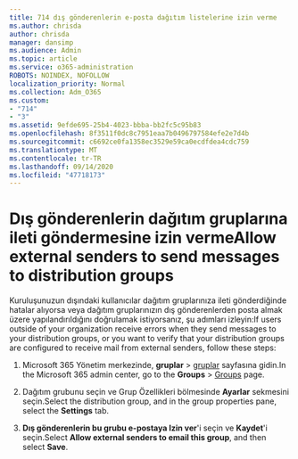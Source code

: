 ```yaml
---
title: 714 dış gönderenlerin e-posta dağıtım listelerine izin verme
ms.author: chrisda
author: chrisda
manager: dansimp
ms.audience: Admin
ms.topic: article
ms.service: o365-administration
ROBOTS: NOINDEX, NOFOLLOW
localization_priority: Normal
ms.collection: Adm_O365
ms.custom:
- "714"
- "3"
ms.assetid: 9efde695-25b4-4023-bbba-bb2fc5c95b83
ms.openlocfilehash: 8f3511f0dc8c7951eaa7b0496797584efe2e7d4b
ms.sourcegitcommit: c6692ce0fa1358ec3529e59ca0ecdfdea4cdc759
ms.translationtype: MT
ms.contentlocale: tr-TR
ms.lasthandoff: 09/14/2020
ms.locfileid: "47718173"
---
```

# <a name="allow-external-senders-to-send-messages-to-distribution-groups"></a><span data-ttu-id="1a24f-102">Dış gönderenlerin dağıtım gruplarına ileti göndermesine izin verme</span><span class="sxs-lookup"><span data-stu-id="1a24f-102">Allow external senders to send messages to distribution groups</span></span>

<span data-ttu-id="1a24f-103">Kuruluşunuzun dışındaki kullanıcılar dağıtım gruplarınıza ileti gönderdiğinde hatalar alıyorsa veya dağıtım gruplarınızın dış gönderenlerden posta almak üzere yapılandırıldığını doğrulamak istiyorsanız, şu adımları izleyin:</span><span class="sxs-lookup"><span data-stu-id="1a24f-103">If users outside of your organization receive errors when they send messages to your distribution groups, or you want to verify that your distribution groups are configured to receive mail from external senders, follow these steps:</span></span>

1. <span data-ttu-id="1a24f-104">Microsoft 365 Yönetim merkezinde, **gruplar**  >  [gruplar](https://portal.office.com/adminportal/home#/groups) sayfasına gidin.</span><span class="sxs-lookup"><span data-stu-id="1a24f-104">In the Microsoft 365 admin center, go to the **Groups** > [Groups](https://portal.office.com/adminportal/home#/groups) page.</span></span>  

2. <span data-ttu-id="1a24f-105">Dağıtım grubunu seçin ve Grup Özellikleri bölmesinde **Ayarlar** sekmesini seçin.</span><span class="sxs-lookup"><span data-stu-id="1a24f-105">Select the distribution group, and in the group properties pane, select the **Settings** tab.</span></span>

3. <span data-ttu-id="1a24f-106">**Dış gönderenlerin bu grubu e-postaya Izin ver**'i seçin ve **Kaydet**'i seçin.</span><span class="sxs-lookup"><span data-stu-id="1a24f-106">Select **Allow external senders to email this group**, and then select **Save**.</span></span>
